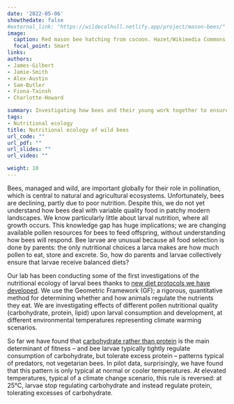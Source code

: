 ```yaml
---
date: '2022-05-06'
showthedate: false
#external_link: "https://wildecolhull.netlify.app/project/mason-bees/"
image:
  caption: Red mason bee hatching from cocoon. Hazet/Wikimedia Commons, CC BY-SA 
  focal_point: Smart
links:
authors: 
- James-Gilbert
- Jamie-Smith
- Alex-Austin
- Sam-Butler
- Fiona-Tainsh
- Charlotte-Howard

summary: Investigating how bees and their young work together to ensure young get a balanced diet in changing environments - and how this affects their pollination services 
tags:
- Nutritional ecology
title: Nutritional ecology of wild bees
url_code: ""
url_pdf: ""
url_slides: ""
url_video: ""

weight: 10
---
```


Bees, managed and wild, are important globally for their role in pollination, which is central to natural and agricultural ecosystems. Unfortunately, bees are declining, partly due to poor nutrition. Despite this, we do not yet understand how bees deal with variable quality food in patchy modern landscapes. We know particularly little about larval nutrition, where all growth occurs. This knowledge gap has huge implications; we are changing available pollen resources for bees to feed offspring, without understanding how bees will respond. Bee larvae are unusual because all food selection is done by parents: the only nutritional choices a larva makes are how much pollen to eat, store and excrete. So, how do parents and larvae collectively ensure that larvae receive balanced diets?

Our lab has been conducting some of the first investigations of the nutritional ecology of larval bees thanks to [new diet protocols we have developed](http://localhost:4321/publication/2021-apidologie-sporopollenin/). We use the Geometric Framework (GF); a rigorous, quantitative method for determining whether and how animals regulate the nutrients they eat. We are investigating effects of different pollen nutritional quality (carbohydrate, protein, lipid) upon larval consumption and development, at different environmental temperatures representing climate warming scenarios.

So far we have found that [carbohydrate rather than protein](http://localhost:4321/publication/2021-funct-ecol-solitary-bee-larvae/) is the main determinant of fitness – and bee larvae typically tightly regulate consumption of carbohydrate, but tolerate excess protein – patterns typical of predators, not vegetarian bees. In pilot data, surprisingly, we have found that this pattern is only typical at normal or cooler temperatures. At elevated temperatures, typical of a climate change scenario, this rule is reversed: at 25°C, larvae stop regulating carbohydrate and instead regulate protein, tolerating excesses of carbohydrate.


